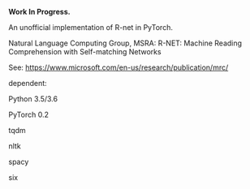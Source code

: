 **Work In Progress.**


An unofficial implementation of R-net in PyTorch.

Natural Language Computing Group, MSRA: R-NET: Machine Reading Comprehension with Self-matching Networks

See: https://www.microsoft.com/en-us/research/publication/mrc/




dependent:

Python 3.5/3.6

PyTorch 0.2

tqdm

nltk

spacy

six